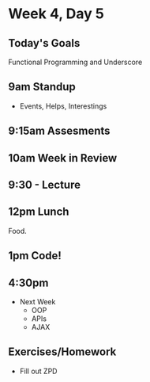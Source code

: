 # Week 4, Day 5

## Today's Goals

Functional Programming and Underscore

## 9am Standup

- Events, Helps, Interestings

## 9:15am Assesments

## 10am Week in Review

## 9:30 - Lecture

## 12pm Lunch

Food.

## 1pm Code!

## 4:30pm

- Next Week
  - OOP
  - APIs
  - AJAX

## Exercises/Homework

- Fill out ZPD
